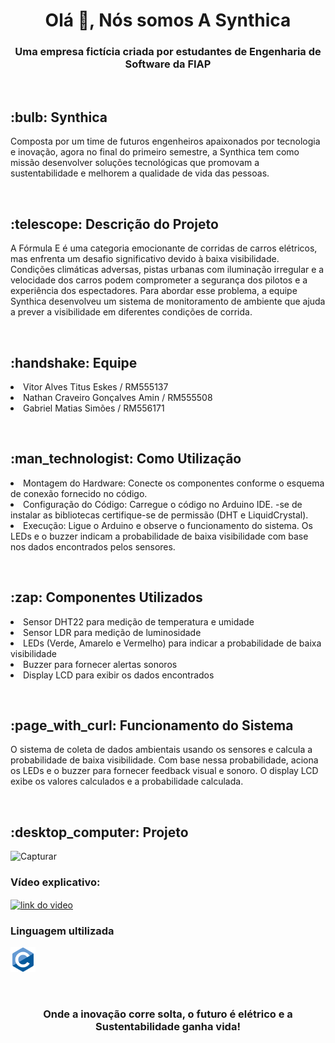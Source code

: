 <h1 align="center">Olá 👋, Nós somos A Synthica</h1>
<h3 align="center">Uma empresa fictícia criada por estudantes de Engenharia de Software da FIAP</h3><br>

<h2> :bulb: Synthica</h2> 
<p>Composta por um time de futuros engenheiros apaixonados por tecnologia e inovação, agora no final do primeiro semestre, a Synthica tem como missão desenvolver soluções tecnológicas que promovam a sustentabilidade e melhorem a qualidade de vida das pessoas.</p><br>

<h2> :telescope: Descrição do Projeto</h2> 
<p>A Fórmula E é uma categoria emocionante de corridas de carros elétricos, mas enfrenta um desafio significativo devido à baixa visibilidade. Condições climáticas adversas, pistas urbanas com iluminação irregular e a velocidade dos carros podem comprometer a segurança dos pilotos e a experiência dos espectadores. Para abordar esse problema, a equipe Synthica desenvolveu um sistema de monitoramento de ambiente que ajuda a prever a visibilidade em diferentes condições de corrida.</p><br>

<h2> :handshake: Equipe</h2> 
<p>
  <li>Vitor Alves Titus Eskes / RM555137 </li>
  <li> Nathan Craveiro Gonçalves Amin / RM555508 </li>
  <li> Gabriel Matias Simões / RM556171 </li>
</p><br>

<h2> :man_technologist: Como Utilização</h2> 
<p>
  <li>Montagem do Hardware: Conecte os componentes conforme o esquema de conexão fornecido no código.</li>
  <li>Configuração do Código: Carregue o código no Arduino IDE. -se de instalar as bibliotecas certifique-se de permissão (DHT e LiquidCrystal). </li>
  <li>Execução: Ligue o Arduino e observe o funcionamento do sistema. Os LEDs e o buzzer indicam a probabilidade de baixa visibilidade com base nos dados encontrados pelos sensores.</li>
</p><br>
  
<h2> :zap: Componentes Utilizados</h2>
<p>
  <li>Sensor DHT22 para medição de temperatura e umidade</li>
  <li>Sensor LDR para medição de luminosidade </li>
  <li>LEDs (Verde, Amarelo e Vermelho) para indicar a probabilidade de baixa visibilidade </li>
  <li>Buzzer para fornecer alertas sonoros </li>
  <li>Display LCD para exibir os dados encontrados </li>
</p><br>

<h2> :page_with_curl: Funcionamento do Sistema</h2>
<p>O sistema de coleta de dados ambientais usando os sensores e calcula a probabilidade de baixa visibilidade. Com base nessa probabilidade, aciona os LEDs e o buzzer para fornecer feedback visual e sonoro. O display LCD exibe os valores calculados e a probabilidade calculada.</p><br>

<h2> :desktop_computer: Projeto</h2>

![Capturar](https://github.com/VitorEskes/Sprite-edge/assets/72994409/3a770b1c-64e7-4f8d-8058-70f09d41f9ca)
<div align="center"
img src="https://github.com/VitorEskes/Sprite-edge/assets/72994409/3a770b1c-64e7-4f8d-8058-70f09d41f9ca" width="0px" /
/div>

<h3 align="left">Vídeo explicativo:</h3>
<p align="left">
<a href="https://youtu.be/AyBM0FrU1Lc" target="blank"><img align="center" src="https://raw.githubusercontent.com/rahuldkjain/github-profile-readme-generator/master/src/images/icons/Social/youtube.svg" alt="link do video" height="30" width="40" /></a>
</p>

<h3 align="left">Linguagem ultilizada</h3>
<p align="left"><img src="https://raw.githubusercontent.com/devicons/devicon/master/icons/c/c-original.svg" alt="c" width="40" height="40"/></p><br>

<h3>Onde a inovação corre solta, o futuro é elétrico e a Sustentabilidade ganha vida!</h3>

